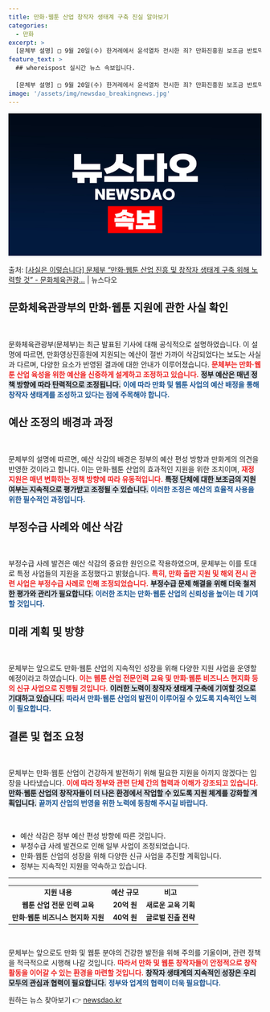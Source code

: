 ```yaml
---
title: 만화·웹툰 산업 창작자 생태계 구축 진실 알아보기
categories:
  - 만화
excerpt: >
  [문체부 설명] □ 9월 20일(수) 한겨레에서 윤석열차 전시한 죄? 만화진흥원 보조금 반토막이라는 제목으로…
feature_text: >
  ## whereispost 실시간 뉴스 속보입니다.

  [문체부 설명] □ 9월 20일(수) 한겨레에서 윤석열차 전시한 죄? 만화진흥원 보조금 반토막이라는 제목으로…
image: '/assets/img/newsdao_breakingnews.jpg'
---
```


![뉴스다오 속보](/assets/img/newsdao_breakingnews.jpg)

<p>출처: <a href="https://newsdao.kr/1997" rel="dofollow">[사실은 이렇습니다] 문체부 “만화·웹툰 산업 진흥 및 창작자 생태계 구축 위해 노력할 것” - 문화체육관광…</a> | 뉴스다오</p>

<h2 data-ke-size="size26">문화체육관광부의 만화·웹툰 지원에 관한 사실 확인</h2>

<p data-ke-size="size16">&nbsp;</p>

문화체육관광부(문체부)는 최근 발표된 기사에 대해 공식적으로 설명하였습니다. 이 설명에 따르면, 만화영상진흥원에 지원되는 예산이 절반 가까이 삭감되었다는 보도는 사실과 다르며, 다양한 요소가 반영된 결과에 대한 안내가 이루어졌습니다. <b><span style="color: #ee2323;">문체부는 만화·웹툰 산업 육성을 위한 예산을 신중하게 설계하고 조정하고 있습니다.</span></b> <b><span style="background-color: #21538527;">정부 예산은 매년 정책 방향에 따라 탄력적으로 조정됩니다.</span></b> <b><span style="color: #1a5490;">이에 따라 만화 및 웹툰 사업의 예산 배정을 통해 창작자 생태계를 조성하고 있다는 점에 주목해야 합니다.</span></b>

<h2 data-ke-size="size26">예산 조정의 배경과 과정</h2>

<p data-ke-size="size16">&nbsp;</p>

문체부의 설명에 따르면, 예산 삭감의 배경은 정부의 예산 편성 방향과 만화계의 의견을 반영한 것이라고 합니다. 이는 만화·웹툰 산업의 효과적인 지원을 위한 조치이며, <b><span style="color: #ee2323;">재정 지원은 매년 변화하는 정책 방향에 따라 유동적입니다.</span></b> <b><span style="background-color: #21538527;">특정 단체에 대한 보조금의 지원여부는 지속적으로 평가받고 조정될 수 있습니다.</span></b> <b><span style="color: #1a5490;">이러한 조정은 예산의 효율적 사용을 위한 필수적인 과정입니다.</span></b>

<h2 data-ke-size="size26">부정수급 사례와 예산 삭감</h2>

<p data-ke-size="size16">&nbsp;</p>

부정수급 사례 발견은 예산 삭감의 중요한 원인으로 작용하였으며, 문체부는 이를 토대로 특정 사업들의 지원을 조정했다고 밝혔습니다. <b><span style="color: #ee2323;">특히, 만화 출판 지원 및 해외 전시 관련 사업은 부정수급 사례로 인해 조정되었습니다.</span></b> <b><span style="background-color: #21538527;">부정수급 문제 해결을 위해 더욱 철저한 평가와 관리가 필요합니다.</span></b> <b><span style="color: #1a5490;">이러한 조치는 만화·웹툰 산업의 신뢰성을 높이는 데 기여할 것입니다.</span></b>

<h2 data-ke-size="size26">미래 계획 및 방향</h2>

<p data-ke-size="size16">&nbsp;</p>

문체부는 앞으로도 만화·웹툰 산업의 지속적인 성장을 위해 다양한 지원 사업을 운영할 예정이라고 하였습니다. <b><span style="color: #ee2323;">이는 웹툰 산업 전문인력 교육 및 만화·웹툰 비즈니스 현지화 등의 신규 사업으로 진행될 것입니다.</span></b> <b><span style="background-color: #21538527;">이러한 노력이 창작자 생태계 구축에 기여할 것으로 기대하고 있습니다.</span></b> <b><span style="color: #1a5490;">따라서 만화·웹툰 산업의 발전이 이루어질 수 있도록 지속적인 노력이 필요합니다.</span></b>

<h2 data-ke-size="size26">결론 및 협조 요청</h2>

<p data-ke-size="size16">&nbsp;</p>

문체부는 만화·웹툰 산업이 건강하게 발전하기 위해 필요한 지원을 아끼지 않겠다는 입장을 나타냈습니다. <b><span style="color: #ee2323;">이에 따라 정부와 관련 단체 간의 협력과 이해가 강조되고 있습니다.</span></b> <b><span style="background-color: #21538527;">만화·웹툰 산업의 창작자들이 더 나은 환경에서 작업할 수 있도록 지원 체계를 강화할 계획입니다.</span></b> <b><span style="color: #1a5490;">끝까지 산업의 번영을 위한 노력에 동참해 주시길 바랍니다.</span></b>

<p data-ke-size="size16">&nbsp;</p>

<ul>
    <li>예산 삭감은 정부 예산 편성 방향에 따른 것입니다.</li>
    <li>부정수급 사례 발견으로 인해 일부 사업이 조정되었습니다.</li>
    <li>만화·웹툰 산업의 성장을 위해 다양한 신규 사업을 추진할 계획입니다.</li>
    <li>정부는 지속적인 지원을 약속하고 있습니다.</li>
</ul>

<hr>

<table>
    <tr>
        <td style="text-align: center; height: 17px;"><b>지원 내용</b></td>
        <td style="text-align: center; height: 17px;"><b>예산 규모</b></td>
        <td style="text-align: center; height: 17px;"><b>비고</b></td>
    </tr>
    <tr>
        <td style="text-align: center; height: 17px;"><b>웹툰 산업 전문 인력 교육</b></td>
        <td style="text-align: center; height: 17px;"><b>20억 원</b></td>
        <td style="text-align: center; height: 17px;"><b>새로운 교육 기획</b></td>
    </tr>
    <tr>
        <td style="text-align: center; height: 17px;"><b>만화·웹툰 비즈니스 현지화 지원</b></td>
        <td style="text-align: center; height: 17px;"><b>40억 원</b></td>
        <td style="text-align: center; height: 17px;"><b>글로벌 진출 전략</b></td>
    </tr>
</table>

<p data-ke-size="size16">&nbsp;</p>

문체부는 앞으로도 만화 및 웹툰 분야의 건강한 발전을 위해 주의를 기울이며, 관련 정책을 적극적으로 시행해 나갈 것입니다. <b><span style="color: #ee2323;">따라서 만화 및 웹툰 창작자들이 안정적으로 창작활동을 이어갈 수 있는 환경을 마련할 것입니다.</span></b> <b><span style="background-color: #21538527;">창작자 생태계의 지속적인 성장은 우리 모두의 관심과 협력이 필요합니다.</span></b> <b><span style="color: #1a5490;">정부와 업계의 협력이 더욱 필요합니다.</span></b> 

원하는 뉴스 찾아보기 👉 <a href="https://newsdao.kr" rel="dofollow">newsdao.kr</a>


